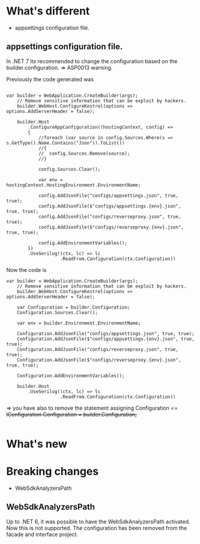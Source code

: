 # What's different

- appsettings configuration file.


## appsettings configuration file.

In .NET 7 its recommended to change the configuration based on the builder.configuration. => ASP0013 warning.

Previously the code generated was 
```chsarp

var builder = WebApplication.CreateBuilder(args);
	// Remove sensitive information that can be exploit by hackers.
	builder.WebHost.ConfigureKestrel(options => options.AddServerHeader = false);

    builder.Host
		.ConfigureAppConfiguration((hostingContext, config) =>
		{
			//foreach (var source in config.Sources.Where(s => s.GetType().Name.Contains("Json")).ToList())
			//{
			//	config.Sources.Remove(source);
			//}

			config.Sources.Clear();

			var env = hostingContext.HostingEnvironment.EnvironmentName;

			config.AddJsonFile("configs/appsettings.json", true, true);
			config.AddJsonFile($"configs/appsettings.{env}.json", true, true);
			config.AddJsonFile("configs/reverseproxy.json", true, true);
			config.AddJsonFile($"configs/reverseproxy.{env}.json", true, true);

			config.AddEnvironmentVariables();
		})
		.UseSerilog((ctx, lc) => lc
					.ReadFrom.Configuration(ctx.Configuration))

```

Now the code is

```chsarp
var builder = WebApplication.CreateBuilder(args);
	// Remove sensitive information that can be exploit by hackers.
	builder.WebHost.ConfigureKestrel(options => options.AddServerHeader = false);

    var Configuration = builder.Configuration;
    Configuration.Sources.Clear();

	var env = builder.Environment.EnvironmentName;

	Configuration.AddJsonFile("configs/appsettings.json", true, true);
	Configuration.AddJsonFile($"configs/appsettings.{env}.json", true, true);
	Configuration.AddJsonFile("configs/reverseproxy.json", true, true);
	Configuration.AddJsonFile($"configs/reverseproxy.{env}.json", true, true);

	Configuration.AddEnvironmentVariables();

    builder.Host
		.UseSerilog((ctx, lc) => lc
					.ReadFrom.Configuration(ctx.Configuration))

```

=> you have also to remove the statement assigning Configuration <=</br>
~~IConfiguration Configuration = builder.Configuration;~~


```chsarp
```


# What's new

# Breaking changes

- WebSdkAnalyzersPath

## WebSdkAnalyzersPath

Up to .NET 6, it was possible to have the WebSdkAnalyzersPath activated. Now this is not supported.
The configuration has been removed from the facade and interface project.